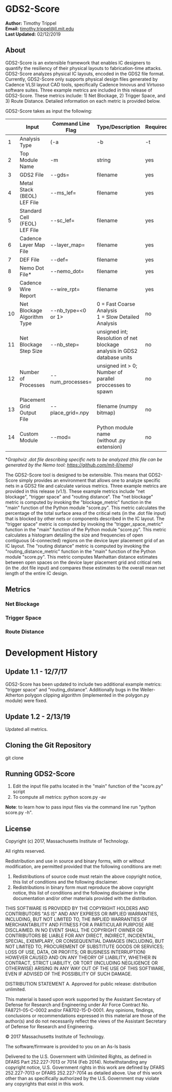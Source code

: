 # GDS2-Score

**Author:**			Timothy Trippel <br>
**Email:**			timothy.trippel@ll.mit.edu <br>
**Last Updated:**	02/12/2019 <br>

## About

GDS2-Score is an extensible framework that enables IC designers to quantify the resiliency of their physical layouts to fabrication-time attacks. GDS2-Score analyzes physical IC layouts, encoded in the GDS2 file format. Currently, GDS2-Score only supports physical design files generated by Cadence VLSI layout CAD tools, specifically Cadence Innovus and Virtuoso software suites. Three example metrics are included in this release of GDS2-Score. These metrics include: 1) Net Blockage, 2) Trigger Space, and 3) Route Distance. Detailed information on each metric is provided below.

GDS2-Score takes as input the following:

|    | Input                         | Command Line Flag           | Type/Description                                                                                                                     | Required? | Default |
|----|-------------------------------|-----------------------------|--------------------------------------------------------------------------------------------------------------------------------------|-----------|---------|
| 1  | Analysis Type                 | (-a|-b|-t|-e)               | -a = compute all metrics<br> -b = compute net blockage only<br> -t = compute trigger space only<br> -r = compute route distance only | yes       | none    |
| 2  | Top Module Name               | -m <top module name>        | string                                                                                                                               | yes       | none    |
| 3  | GDS2 File                     | --gds=<filename>            | filename                                                                                                                             | yes       | none    |
| 4  | Metal Stack (BEOL) LEF File   | --ms_lef=<filename>         | filename                                                                                                                             | yes       | none    |
| 5  | Standard Cell (FEOL) LEF File | --sc_lef=<filename>         | filename                                                                                                                             | yes       | none    |
| 6  | Cadence Layer Map File        | --layer_map=<filename>      | filename                                                                                                                             | yes       | none    |
| 7  | DEF File                      | --def=<filename>            | filename                                                                                                                             | yes       | none    |
| 8  | Nemo Dot File*                | --nemo_dot=<filename>       | filename                                                                                                                             | yes       | none    |
| 9  | Cadence Wire Report           | --wire_rpt=<filename>       | filename                                                                                                                             | yes       | none    |
| 10 | Net Blockage Algorithm Type   | --nb_type=<0 or 1>          | 0 = Fast Coarse Analysis<br> 1 = Slow Detailed Analysis                                                                              | no        | 1       |
| 11 | Net Blockage Step Size        | --nb_step=<number>          | unsigned int;<br> Resolution of net blockage<br> analysis in GDS2 database units                                                     | no        | 1       |
| 12 | Number of Processes           | --num_processes=<number>    | unsigned int > 0;<br> Number of parallel<br>  proccesses to spawn                                                                    | no        | 1       |
| 13 | Placement Grid Output File    | --place_grid=<filename>.npy | filename (numpy bitmap)                                                                                                              | no        | NULL    |
| 14 | Custom Module                 | --mod=<custom module name>  | Python module name<br> (without .py extension)                                                                                       | no        | NULL    |                                                                                             | no        | NULL    |

\**Graphviz .dot file describing specific nets to be analyzed (this file can be generated by the Nemo tool: https://github.com/mit-ll/nemo)*

The GDS2-Score tool is designed to be extensible. This means that GDS2-Score simply provides an environment that allows one to analyze specific nets in a GDS2 file and calculate various metrics. Three example metrics are provided in this release (v1.1). These example metrics include "net blockage", "trigger space" and "routing distance". The "net blockage" metric is computed by invoking the "blockage_metric" function in the "main" function of the Python module "score.py". This metric calculates the percentage of the total surface area of the critical nets (in the .dot file input) that is blocked by other nets or components described in the IC layout. The "trigger space" metric is computed by invoking the "trigger_space_metric" function in the "main" function of the Python module "score.py". This metric calculates a histogram detailing the size and frequencies of open contiguous (4-connected) regions on the device layer placement grid of an IC layout. The "routing distance" metric is computed by invoking the "routing_distance_metric" function in the "main" function of the Python module "score.py". This metric computes Manhattan distance estimates between open spaces on the device layer placement grid and critical nets (in the .dot file input) and compares these estimates to the overall mean net length of the entire IC design.

## Metrics

### Net Blockage
### Trigger Space
### Route Distance

# Development History

## Update 1.1 - 12/7/17
GDS2-Score has been updated to include two additional example metrics: "trigger space" and "routing_distance". Additionally bugs in the Weiler-Atherton polygon clipping algorithm (implemented in the polygon.py module) were fixed.

## Update 1.2 - 2/13/19
Updated all metrics.

## Cloning the Git Repository
git clone <GDS2-Score Repository URL>

## Running GDS2-Score

1. Edit the input file paths located in the "main" function of the "score.py" script
2. To compute all metrics: python score.py -av 

**Note**: to learn how to pass input files via the command line run "python score.py -h".

## License
Copyright (c) 2017, Massachusetts Institute of Technology.

All rights reserved.

Redistribution and use in source and binary forms, with or without
modification, are permitted provided that the following conditions are met:

1. Redistributions of source code must retain the above copyright notice, this
   list of conditions and the following disclaimer.
2. Redistributions in binary form must reproduce the above copyright notice,
   this list of conditions and the following disclaimer in the documentation
   and/or other materials provided with the distribution.

THIS SOFTWARE IS PROVIDED BY THE COPYRIGHT HOLDERS AND CONTRIBUTORS "AS IS" AND
ANY EXPRESS OR IMPLIED WARRANTIES, INCLUDING, BUT NOT LIMITED TO, THE IMPLIED
WARRANTIES OF MERCHANTABILITY AND FITNESS FOR A PARTICULAR PURPOSE ARE
DISCLAIMED. IN NO EVENT SHALL THE COPYRIGHT OWNER OR CONTRIBUTORS BE LIABLE FOR
ANY DIRECT, INDIRECT, INCIDENTAL, SPECIAL, EXEMPLARY, OR CONSEQUENTIAL DAMAGES
(INCLUDING, BUT NOT LIMITED TO, PROCUREMENT OF SUBSTITUTE GOODS OR SERVICES;
LOSS OF USE, DATA, OR PROFITS; OR BUSINESS INTERRUPTION) HOWEVER CAUSED AND
ON ANY THEORY OF LIABILITY, WHETHER IN CONTRACT, STRICT LIABILITY, OR TORT
(INCLUDING NEGLIGENCE OR OTHERWISE) ARISING IN ANY WAY OUT OF THE USE OF THIS
SOFTWARE, EVEN IF ADVISED OF THE POSSIBILITY OF SUCH DAMAGE.

DISTRIBUTION STATEMENT A. Approved for public release: distribution unlimited.

This material is based upon work supported by the Assistant Secretary of Defense
for Research and Engineering under Air Force Contract No. FA8721-05-C-0002
and/or FA8702-15-D-0001. Any opinions, findings, conclusions or recommendations
expressed in this material are those of the author(s) and do not necessarily
reflect the views of the Assistant Secretary of Defense for Research and
Engineering.

© 2017 Massachusetts Institute of Technology.

The software/firmware is provided to you on an As-Is basis

Delivered to the U.S. Government with Unlimited Rights, as defined in DFARS Part
252.227-7013 or 7014 (Feb 2014). Notwithstanding any copyright notice, U.S.
Government rights in this work are defined by DFARS 252.227-7013 or DFARS
252.227-7014 as detailed above. Use of this work other than as specifically
authorized by the U.S. Government may violate any copyrights that exist in this
work.
